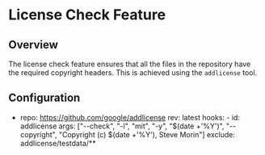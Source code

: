 # License Check Feature

## Overview
The license check feature ensures that all the files in the repository have the required copyright headers. This is achieved using the `addlicense` tool.

## Configuration
- repo: https://github.com/google/addlicense
    rev: latest
    hooks:
        - id: addlicense
        args: ["--check", "-l", "mit", "-y", "$(date +'%Y')", "--copyright", "Copyright (c) $(date +'%Y'), Steve Morin"]
        exclude: addlicense/testdata/**
